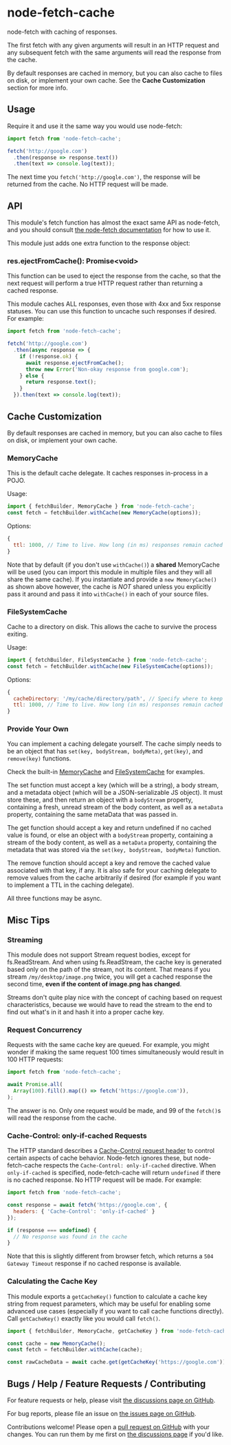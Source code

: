# node-fetch-cache

node-fetch with caching of responses.

The first fetch with any given arguments will result in an HTTP request and any subsequent fetch with the same arguments will read the response from the cache.

By default responses are cached in memory, but you can also cache to files on disk, or implement your own cache. See the **Cache Customization** section for more info.

## Usage

Require it and use it the same way you would use node-fetch:

```js
import fetch from 'node-fetch-cache';

fetch('http://google.com')
  .then(response => response.text())
  .then(text => console.log(text));
```

The next time you `fetch('http://google.com')`, the response will be returned from the cache. No HTTP request will be made.

## API

This module's fetch function has almost the exact same API as node-fetch, and you should consult [the node-fetch documentation](https://www.npmjs.com/package/node-fetch) for how to use it.

This module just adds one extra function to the response object:

### res.ejectFromCache(): Promise\<void\>

This function can be used to eject the response from the cache, so that the next request will perform a true HTTP request rather than returning a cached response.

This module caches ALL responses, even those with 4xx and 5xx response statuses. You can use this function to uncache such responses if desired. For example:

```js
import fetch from 'node-fetch-cache';

fetch('http://google.com')
  .then(async response => {
    if (!response.ok) {
      await response.ejectFromCache();
      throw new Error('Non-okay response from google.com');
    } else {
      return response.text();
    }
  }).then(text => console.log(text));
```

## Cache Customization

By default responses are cached in memory, but you can also cache to files on disk, or implement your own cache.

### MemoryCache

This is the default cache delegate. It caches responses in-process in a POJO.

Usage:

```js
import { fetchBuilder, MemoryCache } from 'node-fetch-cache';
const fetch = fetchBuilder.withCache(new MemoryCache(options));
```

Options:

```js
{
  ttl: 1000, // Time to live. How long (in ms) responses remain cached before being automatically ejected. If undefined, responses are never automatically ejected from the cache.
}
```

Note that by default (if you don't use `withCache()`) a **shared** MemoryCache will be used (you can import this module in multiple files and they will all share the same cache). If you instantiate and provide a `new MemoryCache()` as shown above however, the cache is *NOT* shared unless you explicitly pass it around and pass it into `withCache()` in each of your source files.

### FileSystemCache

Cache to a directory on disk. This allows the cache to survive the process exiting.

Usage:

```js
import { fetchBuilder, FileSystemCache } from 'node-fetch-cache';
const fetch = fetchBuilder.withCache(new FileSystemCache(options));
```

Options:

```js
{
  cacheDirectory: '/my/cache/directory/path', // Specify where to keep the cache. If undefined, '.cache' is used by default. If this directory does not exist, it will be created.
  ttl: 1000, // Time to live. How long (in ms) responses remain cached before being automatically ejected. If undefined, responses are never automatically ejected from the cache.
}
```

### Provide Your Own

You can implement a caching delegate yourself. The cache simply needs to be an object that has `set(key, bodyStream, bodyMeta)`, `get(key)`, and `remove(key)` functions.

Check the built-in [MemoryCache](https://github.com/mistval/node-fetch-cache/blob/master/src/classes/caching/memory_cache.js) and [FileSystemCache](https://github.com/mistval/node-fetch-cache/blob/master/src/classes/caching/file_system_cache.js) for examples.

The set function must accept a key (which will be a string), a body stream, and a metadata object (which will be a JSON-serializable JS object). It must store these, and then return an object with a `bodyStream` property, containing a fresh, unread stream of the body content, as well as a `metaData` property, containing the same metaData that was passed in.

The get function should accept a key and return undefined if no cached value is found, or else an object with a `bodyStream` property, containing a stream of the body content, as well as a `metaData` property, containing the metadata that was stored via the `set(key, bodyStream, bodyMeta)` function.

The remove function should accept a key and remove the cached value associated with that key, if any. It is also safe for your caching delegate to remove values from the cache arbitrarily if desired (for example if you want to implement a TTL in the caching delegate).

All three functions may be async.

## Misc Tips

### Streaming

This module does not support Stream request bodies, except for fs.ReadStream. And when using fs.ReadStream, the cache key is generated based only on the path of the stream, not its content. That means if you stream `/my/desktop/image.png` twice, you will get a cached response the second time, **even if the content of image.png has changed**.

Streams don't quite play nice with the concept of caching based on request characteristics, because we would have to read the stream to the end to find out what's in it and hash it into a proper cache key.

### Request Concurrency

Requests with the same cache key are queued. For example, you might wonder if making the same request 100 times simultaneously would result in 100 HTTP requests:

```js
import fetch from 'node-fetch-cache';

await Promise.all(
  Array(100).fill().map(() => fetch('https://google.com')),
);
```

The answer is no. Only one request would be made, and 99 of the `fetch()`s will read the response from the cache.

### Cache-Control: only-if-cached Requests

The HTTP standard describes a [Cache-Control request header](https://developer.mozilla.org/en-US/docs/Web/HTTP/Headers/Cache-Control#request_directives) to control certain aspects of cache behavior. Node-fetch ignores these, but node-fetch-cache respects the `Cache-Control: only-if-cached` directive. When `only-if-cached` is specified, node-fetch-cache will return `undefined` if there is no cached response. No HTTP request will be made. For example:

```js
import fetch from 'node-fetch-cache';

const response = await fetch('https://google.com', {
  headers: { 'Cache-Control': 'only-if-cached' }
});

if (response === undefined) {
  // No response was found in the cache
}
```

Note that this is slightly different from browser fetch, which returns a `504 Gateway Timeout` response if no cached response is available.

### Calculating the Cache Key

This module exports a `getCacheKey()` function to calculate a cache key string from request parameters, which may be useful for enabling some advanced use cases (especially if you want to call cache functions directly). Call `getCacheKey()` exactly like you would call `fetch()`.

```js
import { fetchBuilder, MemoryCache, getCacheKey } from 'node-fetch-cache';

const cache = new MemoryCache();
const fetch = fetchBuilder.withCache(cache);

const rawCacheData = await cache.get(getCacheKey('https://google.com'));
```

## Bugs / Help / Feature Requests / Contributing

For feature requests or help, please visit [the discussions page on GitHub](https://github.com/mistval/node-fetch-cache/discussions).

For bug reports, please file an issue on [the issues page on GitHub](https://github.com/mistval/node-fetch-cache/issues).

Contributions welcome! Please open a [pull request on GitHub](https://github.com/mistval/node-fetch-cache/pulls) with your changes. You can run them by me first on [the discussions page](https://github.com/mistval/node-fetch-cache/discussions) if you'd like.
